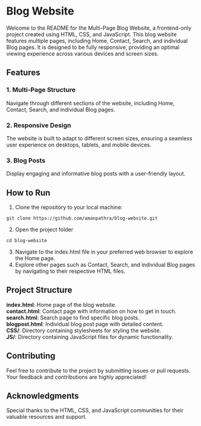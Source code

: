 # Blog Website
Welcome to the README for the Multi-Page Blog Website, a frontend-only project created using HTML, CSS, and JavaScript. This blog website features multiple pages, including Home, Contact, Search, and individual Blog pages. It is designed to be fully responsive, providing an optimal viewing experience across various devices and screen sizes.

## Features
### 1. Multi-Page Structure
Navigate through different sections of the website, including Home, Contact, Search, and individual Blog pages.

### 2. Responsive Design
The website is built to adapt to different screen sizes, ensuring a seamless user experience on desktops, tablets, and mobile devices.

### 3. Blog Posts
Display engaging and informative blog posts with a user-friendly layout.

## How to Run
1. Clone the repository to your local machine:
```
git clone https://github.com/amanpathra/blog-website.git
```
2. Open the project folder
```
cd blog-website
```
3. Navigate to the index.html file in your preferred web browser to explore the Home page.
4. Explore other pages such as Contact, Search, and individual Blog pages by navigating to their respective HTML files.

## Project Structure
**index.html**: Home page of the blog website.\
**contact.html**: Contact page with information on how to get in touch.\
**search.html**: Search page to find specific blog posts.\
**blogpost.html**: Individual blog post page with detailed content.\
**CSS/**: Directory containing stylesheets for styling the website.\
**JS/**: Directory containing JavaScript files for dynamic functionality.

## Contributing
Feel free to contribute to the project by submitting issues or pull requests. Your feedback and contributions are highly appreciated!

## Acknowledgments
Special thanks to the HTML, CSS, and JavaScript communities for their valuable resources and support.
